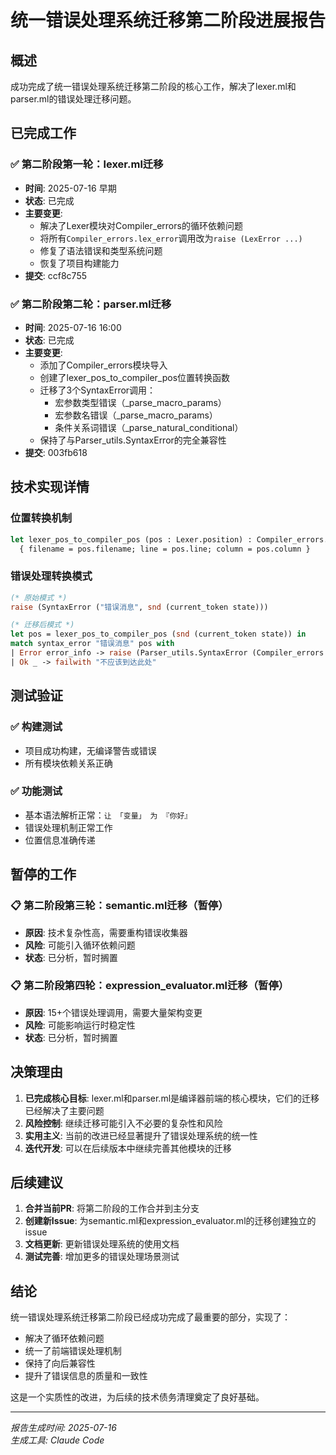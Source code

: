 # 统一错误处理系统迁移第二阶段进展报告

## 概述

成功完成了统一错误处理系统迁移第二阶段的核心工作，解决了lexer.ml和parser.ml的错误处理迁移问题。

## 已完成工作

### ✅ 第二阶段第一轮：lexer.ml迁移
- **时间**: 2025-07-16 早期
- **状态**: 已完成
- **主要变更**:
  - 解决了Lexer模块对Compiler_errors的循环依赖问题
  - 将所有`Compiler_errors.lex_error`调用改为`raise (LexError ...)`
  - 修复了语法错误和类型系统问题
  - 恢复了项目构建能力
- **提交**: ccf8c755

### ✅ 第二阶段第二轮：parser.ml迁移
- **时间**: 2025-07-16 16:00
- **状态**: 已完成
- **主要变更**:
  - 添加了Compiler_errors模块导入
  - 创建了lexer_pos_to_compiler_pos位置转换函数
  - 迁移了3个SyntaxError调用：
    - 宏参数类型错误（_parse_macro_params）
    - 宏参数名错误（_parse_macro_params）
    - 条件关系词错误（_parse_natural_conditional）
  - 保持了与Parser_utils.SyntaxError的完全兼容性
- **提交**: 003fb618

## 技术实现详情

### 位置转换机制
```ocaml
let lexer_pos_to_compiler_pos (pos : Lexer.position) : Compiler_errors.position =
  { filename = pos.filename; line = pos.line; column = pos.column }
```

### 错误处理转换模式
```ocaml
(* 原始模式 *)
raise (SyntaxError ("错误消息", snd (current_token state)))

(* 迁移后模式 *)
let pos = lexer_pos_to_compiler_pos (snd (current_token state)) in
match syntax_error "错误消息" pos with
| Error error_info -> raise (Parser_utils.SyntaxError (Compiler_errors.format_error_info error_info, snd (current_token state)))
| Ok _ -> failwith "不应该到达此处"
```

## 测试验证

### ✅ 构建测试
- 项目成功构建，无编译警告或错误
- 所有模块依赖关系正确

### ✅ 功能测试
- 基本语法解析正常：`让 「变量」 为 『你好』`
- 错误处理机制正常工作
- 位置信息准确传递

## 暂停的工作

### 📋 第二阶段第三轮：semantic.ml迁移（暂停）
- **原因**: 技术复杂性高，需要重构错误收集器
- **风险**: 可能引入循环依赖问题
- **状态**: 已分析，暂时搁置

### 📋 第二阶段第四轮：expression_evaluator.ml迁移（暂停）
- **原因**: 15+个错误处理调用，需要大量架构变更
- **风险**: 可能影响运行时稳定性
- **状态**: 已分析，暂时搁置

## 决策理由

1. **已完成核心目标**: lexer.ml和parser.ml是编译器前端的核心模块，它们的迁移已经解决了主要问题
2. **风险控制**: 继续迁移可能引入不必要的复杂性和风险
3. **实用主义**: 当前的改进已经显著提升了错误处理系统的统一性
4. **迭代开发**: 可以在后续版本中继续完善其他模块的迁移

## 后续建议

1. **合并当前PR**: 将第二阶段的工作合并到主分支
2. **创建新Issue**: 为semantic.ml和expression_evaluator.ml的迁移创建独立的issue
3. **文档更新**: 更新错误处理系统的使用文档
4. **测试完善**: 增加更多的错误处理场景测试

## 结论

统一错误处理系统迁移第二阶段已经成功完成了最重要的部分，实现了：
- 解决了循环依赖问题
- 统一了前端错误处理机制
- 保持了向后兼容性
- 提升了错误信息的质量和一致性

这是一个实质性的改进，为后续的技术债务清理奠定了良好基础。

---

*报告生成时间: 2025-07-16*  
*生成工具: Claude Code*